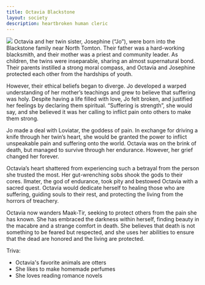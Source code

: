 ```yaml
---
title: Octavia Blackstone
layout: society
description: heartbroken human cleric
---
```

<img src="https://www.dropbox.com/scl/fi/asi15hcxzy3sgzmdps35q/Octavia-Blackstone.png?rlkey=hdki3femoqv1pr5cc0fsn7c8w&dl=0&raw=1" class="headshot">
Octavia and her twin sister, Josephine (“Jo”), were born into the Blackstone family near North Tomton.  Their father was a hard-working blacksmith, and their mother was a priest and community leader. As children, the twins were inseparable, sharing an almost supernatural bond. Their parents instilled a strong moral compass, and Octavia and Josephine protected each other from the hardships of youth.

However, their ethical beliefs began to diverge. Jo developed a warped understanding of her mother’s teachings and grew to believe that suffering was holy. Despite having a life filled with love, Jo felt broken, and justified her feelings by declaring them spiritual. “Suffering is strength”, she would say, and she believed it was her calling to inflict pain onto others to make them strong.

Jo made a deal with Loviatar, the goddess of pain. In exchange for driving a knife through her twin’s heart, she would be granted the power to inflict unspeakable pain and suffering onto the world. Octavia was on the brink of death, but managed to survive through her endurance.  However, her grief changed her forever.

Octavia’s heart shattered from experiencing such a betrayal from the person she trusted the most. Her gut-wrenching sobs shook the gods to their cores. Ilmater, the god of endurance, took pity and bestowed Octavia with a sacred quest. Octavia would dedicate herself to healing those who are suffering, guiding souls to their rest, and protecting the living from the horrors of treachery.

Octavia now wanders Maak-Tir, seeking to protect others from the pain she has known. She has embraced the darkness within herself, finding beauty in the macabre and a strange comfort in death. She believes that death is not something to be feared but respected, and she uses her abilities to ensure that the dead are honored and the living are protected.

Triva:
- Octavia's favorite animals are otters
- She likes to make homemade perfumes
- She loves reading romance novels